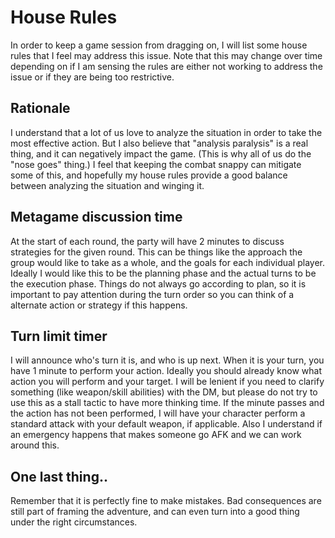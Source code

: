 # House Rules

In order to keep a game session from dragging on, I will list some house rules that I feel may address this issue.  Note that this may change over time depending on if I am sensing the rules are either not working to address the issue or if they are being too restrictive.

## Rationale

I understand that a lot of us love to analyze the situation in order to take the most effective action.  But I also believe that "analysis paralysis" is a real thing, and it can negatively impact the game.  (This is why all of us do the "nose goes" thing.)  I feel that keeping the combat snappy can mitigate some of this, and hopefully my house rules provide a good balance between analyzing the situation and winging it.

## Metagame discussion time

At the start of each round, the party will have 2 minutes to discuss strategies for the given round.  This can be things like the approach the group would like to take as a whole, and the goals for each individual player.  Ideally I would like this to be the planning phase and the actual turns to be the execution phase.  Things do not always go according to plan, so it is important to pay attention during the turn order so you can think of a alternate action or strategy if this happens.

## Turn limit timer

I will announce who's turn it is, and who is up next.  When it is your turn, you have 1 minute to perform your action.  Ideally you should already know what action you will perform and your target.  I will be lenient if you need to clarify something (like weapon/skill abilities) with the DM, but please do not try to use this as a stall tactic to have more thinking time.  If the minute passes and the action has not been performed, I will have your character perform a standard attack with your default weapon, if applicable.  Also I understand if an emergency happens that makes someone go AFK and we can work around this.

## One last thing..

Remember that it is perfectly fine to make mistakes.  Bad consequences are still part of framing the adventure, and can even turn into a good thing under the right circumstances.
